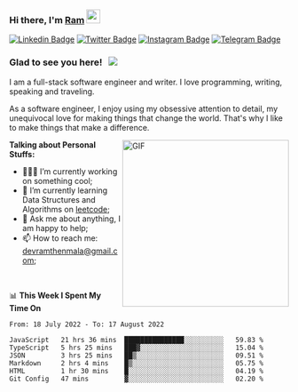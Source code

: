 ### Hi there, I'm <a href="#" target="_blank">Ram</a> <img src="https://media.giphy.com/media/hvRJCLFzcasrR4ia7z/giphy.gif" width="25" height="25">

[![Linkedin Badge](https://img.shields.io/badge/-LinkedIn-0e76a8?style=flat-square&logo=Linkedin&logoColor=white)](https://www.linkedin.com/in/ramdevengineer/)
[![Twitter Badge](https://img.shields.io/badge/-Twitter-00acee?style=flat-square&logo=Twitter&logoColor=white)](https://twitter.com/ramthenmala)
[![Instagram Badge](https://img.shields.io/badge/-Instagram-e4405f?style=flat-square&logo=Instagram&logoColor=white)](https://instagram.com/ramthenmala/)
[![Telegram Badge](https://img.shields.io/badge/-Telegram-0088cc?style=flat-square&logo=Telegram&logoColor=white)](https://t.me/ramthenmala)

### Glad to see you here! &nbsp; ![](https://visitor-badge.glitch.me/badge?page_id=ramthenmala)

I am a full-stack software engineer and writer. I love programming, writing, speaking and traveling.

As a software engineer, I enjoy using my obsessive attention to detail, my unequivocal love for making things that change the world. That's why I like to make things that make a difference.

<img align="right" alt="GIF" src="https://user-images.githubusercontent.com/4328468/157245666-f4dd5472-5b11-4727-baaf-69e90e372b69.gif?raw=true" width="300" />

**Talking about Personal Stuffs:**

- 👨🏻‍💻 I’m currently working on something cool;
- 🚀 I’m currently learning Data Structures and Algorithms on [leetcode](https://leetcode.com/ramthenmala);
- 💬 Ask me about anything, I am happy to help; 
- 📫 How to reach me: devramthenmala@gmail.com;

</br>

📊 **This Week I Spent My Time On** 
<!--START_SECTION:waka-->

```text
From: 18 July 2022 - To: 17 August 2022

JavaScript   21 hrs 36 mins  ███████████████░░░░░░░░░░   59.83 %
TypeScript   5 hrs 25 mins   ███▓░░░░░░░░░░░░░░░░░░░░░   15.04 %
JSON         3 hrs 25 mins   ██▒░░░░░░░░░░░░░░░░░░░░░░   09.51 %
Markdown     2 hrs 4 mins    █▒░░░░░░░░░░░░░░░░░░░░░░░   05.75 %
HTML         1 hr 30 mins    █░░░░░░░░░░░░░░░░░░░░░░░░   04.19 %
Git Config   47 mins         ▓░░░░░░░░░░░░░░░░░░░░░░░░   02.20 %
```

<!--END_SECTION:waka-->


